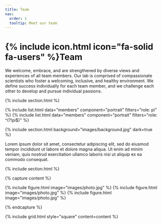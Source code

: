 ```yaml
---
title: Team
nav:
  order: 1
  tooltip: Meet our team
---
```


# {% include icon.html icon="fa-solid fa-users" %}Team

We welcome, embrace, and are strengthened by diverse views and experiences of all team members. Our lab is comprised of compassionate scientists who foster a welcoming, inclusive, and healthy environment. We define success individually for each team member, and we challenge each other to develop and pursue individual passions.

{% include section.html %}

{% include list.html data="members" component="portrait" filters="role: pi" %}
{% include list.html data="members" component="portrait" filters="role: ^(?!pi$)" %}

{% include section.html background="images/background.jpg" dark=true %}

Lorem ipsum dolor sit amet, consectetur adipiscing elit, sed do eiusmod tempor
incididunt ut labore et dolore magna aliqua. Ut enim ad minim veniam, quis
nostrud exercitation ullamco laboris nisi ut aliquip ex ea commodo consequat.

{% include section.html %}

{% capture content %}

{% include figure.html image="images/photo.jpg" %}
{% include figure.html image="images/photo.jpg" %}
{% include figure.html image="images/photo.jpg" %}

{% endcapture %}

{% include grid.html style="square" content=content %}
